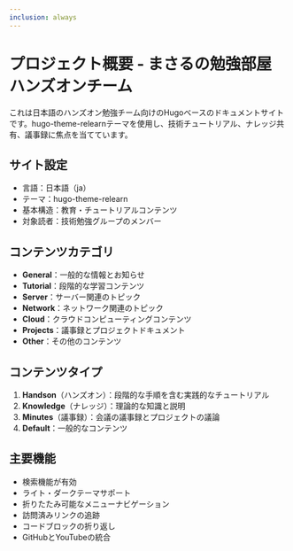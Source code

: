 ```yaml
---
inclusion: always
---
```


# プロジェクト概要 - まさるの勉強部屋 ハンズオンチーム

これは日本語のハンズオン勉強チーム向けのHugoベースのドキュメントサイトです。hugo-theme-relearnテーマを使用し、技術チュートリアル、ナレッジ共有、議事録に焦点を当てています。

## サイト設定
- 言語：日本語（ja）
- テーマ：hugo-theme-relearn
- 基本構造：教育・チュートリアルコンテンツ
- 対象読者：技術勉強グループのメンバー

## コンテンツカテゴリ
- **General**：一般的な情報とお知らせ
- **Tutorial**：段階的な学習コンテンツ
- **Server**：サーバー関連のトピック
- **Network**：ネットワーク関連のトピック
- **Cloud**：クラウドコンピューティングコンテンツ
- **Projects**：議事録とプロジェクトドキュメント
- **Other**：その他のコンテンツ

## コンテンツタイプ
1. **Handson**（ハンズオン）：段階的な手順を含む実践的なチュートリアル
2. **Knowledge**（ナレッジ）：理論的な知識と説明
3. **Minutes**（議事録）：会議の議事録とプロジェクトの議論
4. **Default**：一般的なコンテンツ

## 主要機能
- 検索機能が有効
- ライト・ダークテーマサポート
- 折りたたみ可能なメニューナビゲーション
- 訪問済みリンクの追跡
- コードブロックの折り返し
- GitHubとYouTubeの統合